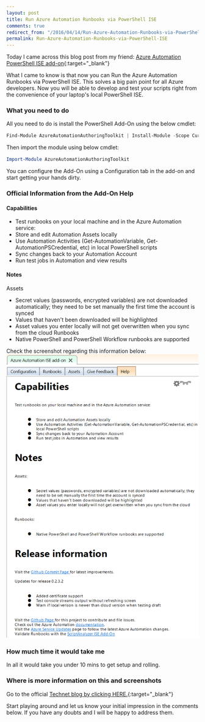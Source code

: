 ```yaml
---
layout: post
title: Run Azure Automation Runbooks via PowerShell ISE
comments: true
redirect_from: "/2016/04/14/Run-Azure-Automation-Runbooks-via-PowerShell-ISE/"
permalink: Run-Azure-Automation-Runbooks-via-PowerShell-ISE
---
```


Today I came across this blog post from my friend: [Azure Automation PowerShell ISE add-on](https://scomanswers.wordpress.com/2016/04/11/azure-automation-powershell-ise-add-on/){:target="_blank"}

What I came to know is that now you can Run the Azure Automation Runbooks via PowerShell ISE. This solves a big pain point for all Azure developers.
Now you will be able to develop and test your scripts right from the convenience of your laptop's local PowerShell ISE. 

### What you need to do
All you need to do is install the PowerShell Add-On using the below cmdlet:

```powershell
Find-Module AzureAutomationAuthoringToolkit | Install-Module -Scope CurrentUser
```

Then import the module using below cmdlet:

```powershell
Import-Module AzureAutomationAuthoringToolkit
```

You can configure the Add-On using a Configuration tab in the add-on and start getting your hands dirty. 

### Official Information from the Add-On Help
#### Capabilities
 - Test runbooks on your local machine and in the Azure Automation service: 
 - Store and edit Automation Assets locally 
 - Use Automation Activities (Get-AutomationVariable, Get-AutomationPSCredential, etc) in local PowerShell scripts 
 - Sync changes back to your Automation Account 
 - Run test jobs in Automation and view results 

#### Notes
Assets
 - Secret values (passwords, encrypted variables) are not downloaded automatically; they need to be set manually the first time the account is synced 
 - Values that haven't been downloaded will be highlighted 
 - Asset values you enter locally will not get overwritten when you sync from the cloud 
Runbooks 
 - Native PowerShell and PowerShell Workflow runbooks are supported 

Check the screenshot regarding this information below:
![Official Notes](/assets/AzureAutoPSAddOn/Notes.png "Official Notes")

### How much time it would take me
In all it would take you under 10 mins to get setup and rolling.

### Where is more information on this and screenshots
Go to the official [Technet blog by clicking HERE.](https://blogs.technet.microsoft.com/msoms/2016/04/08/the-way-cool-azure-automation-powershell-ise-add-on/){:target="_blank"}

Start playing around and let us know your initial impression in the comments below. If you have any doubts and I will be happy to address them.
